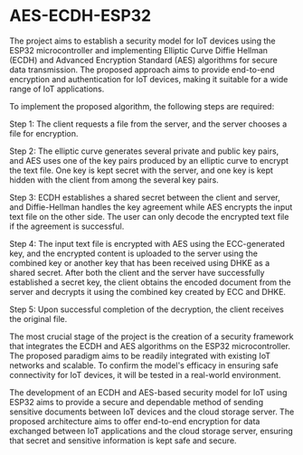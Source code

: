 # AES-ECDH-ESP32

The project aims to establish a security model for IoT devices using the ESP32 microcontroller and implementing Elliptic Curve Diffie Hellman (ECDH) and Advanced Encryption Standard (AES) algorithms for secure data transmission. The proposed approach aims to provide end-to-end encryption and authentication for IoT devices, making it suitable for a wide range of IoT applications.

To implement the proposed algorithm, the following steps are required:

Step 1: The client requests a file from the server, and the server chooses a file for encryption.

Step 2: The elliptic curve generates several private and public key pairs, and AES uses one of the key pairs produced by an elliptic curve to encrypt the text file. One key is kept secret with the server, and one key is kept hidden with the client from among the several key pairs.

Step 3: ECDH establishes a shared secret between the client and server, and Diffie-Hellman handles the key agreement while AES encrypts the input text file on the other side. The user can only decode the encrypted text file if the agreement is successful.

Step 4: The input text file is encrypted with AES using the ECC-generated key, and the encrypted content is uploaded to the server using the combined key or another key that has been received using DHKE as a shared secret. After both the client and the server have successfully established a secret key, the client obtains the encoded document from the server and decrypts it using the combined key created by ECC and DHKE.

Step 5: Upon successful completion of the decryption, the client receives the original file.

The most crucial stage of the project is the creation of a security framework that integrates the ECDH and AES algorithms on the ESP32 microcontroller. The proposed paradigm aims to be readily integrated with existing IoT networks and scalable. To confirm the model's efficacy in ensuring safe connectivity for IoT devices, it will be tested in a real-world environment.

The development of an ECDH and AES-based security model for IoT using ESP32 aims to provide a secure and dependable method of sending sensitive documents between IoT devices and the cloud storage server. The proposed architecture aims to offer end-to-end encryption for data exchanged between IoT applications and the cloud storage server, ensuring that secret and sensitive information is kept safe and secure.
